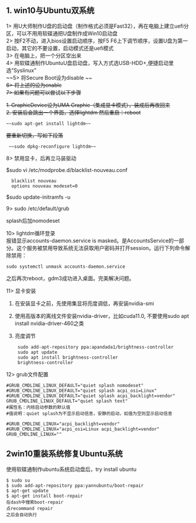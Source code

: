 ## 1. win10与Ubuntu双系统
  1> 用U大师制作U盘的启动盘（制作格式必须是Fast32），再在电脑上建立uefi分区，可以不用用软碟通把U盘制作成Win10启动盘  
  2> 按F2不动，进入bios设置启动顺序，按F5 F6上下调节顺序，设置U盘为第一启动，其它的不要设置，启动模式还是uefi模式  
  3> 在电脑上，把一个分区空出来  
  4> 用软碟通制作UbuntuU盘启动盘，写入方式选USB-HDD+,便捷启动里选“Syslinux”  
  ~~5> 将Secure Boot设为disable ~~  
  ~~6> 将上述的设为enable~~    
  ~~7> 如果有问题可以尝试以下步骤~~  
  
  ~~1. GraphicDevice设为UMA Graphic（集成显卡模式），装成后再改回来~~  
  ~~2. 安装后会跳出一个界面，选择lightdm  然后重启：reboot~~  
    
    ~~sudo apt-get install lightdm~~
 ~~要重新切换，写如下段落~~  
 
     ~~sudo dpkg-reconfigure lightdm~~
    
  8> 禁用显卡，后再立马装驱动
  
  $sudo vi /etc/modprobe.d/blacklist-nouveau.conf
  
      blacklist nouveau
      options nouveau modeset=0
  $sudo update-initramfs -u


9> sudo /etc/default/grub  

splash后加nomodeset

10> lightdm循环登录  
报错显示accounts-daemon.service is masked。是AccountsService的一部分。这个服务被禁用导致系统无法获取用户密码并打开session。运行下列命令解除禁用：

    sudo systemctl unmask accounts-daemon.service
之后再次reboot，gdm3成功进入桌面。完美解决问题。


11> 显卡安装  
1. 在安装显卡之前，先使用集显将亮度调低，再安装nvidia-smi
2. 使用高版本的离线文件安装nvidia-driver，比如cuda11.0, 不要使用sudo apt install nvidia-driver-460之类
3. 亮度调节

        sudo add-apt-repository ppa:apandada1/brightness-controller
        sudo apt update
        sudo apt install brightness-controller
        brightness-controller

12> grub文件配置

    #GRUB_CMDLINE_LINUX_DEFAULT="quiet splash nomodeset"
    #GRUB_CMDLINE_LINUX_DEFAULT="quiet splash acpi_osi=Linux"
    #GRUB_CMDLINE_LINUX_DEFAULT="quiet splash acpi_backlight=vendor"
    GRUB_CMDLINE_LINUX_DEFAULT="quiet splash text"
    #属性名：内核启动参数的默认值
    #值说明：quiet splash为不显示启动信息，安静的启动，如值为空则显示启动信息

    #GRUB_CMDLINE_LINUX="acpi_backlight=vendor"
    #GRUB_CMDLINE_LINUX="acpi_osi=Linux acpi_backlight=vendor"
    GRUB_CMDLINE_LINUX=""


## 2win10重装系统修复Ubuntu系统
使用软碟通制作ubuntu系统启动盘后，try install ubuntu

    $ sudo su
    $ sudo add-apt-repository ppa:yannubuntu/boot-repair
    $ apt-get update
    $ apt-get install boot-repair
    在dash中搜索boot-repair
    点recommand repair
    之后会自动执行
